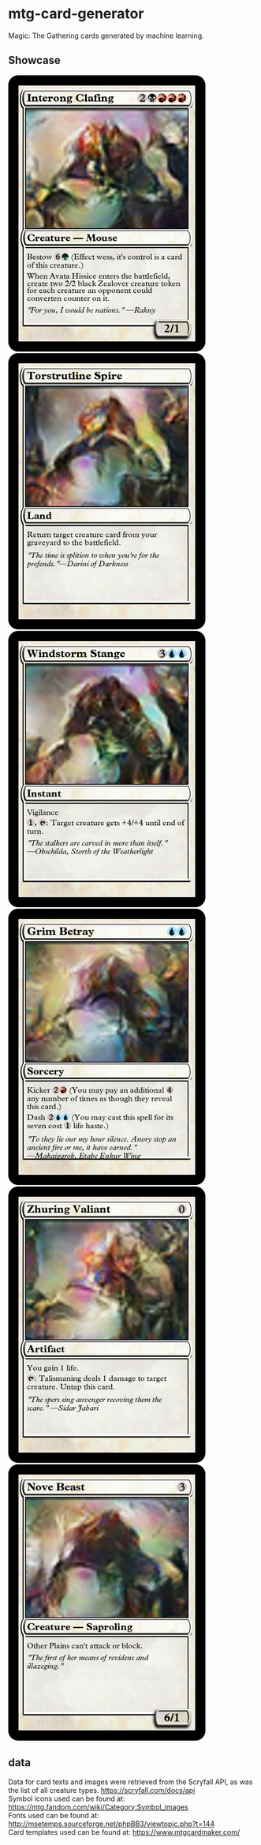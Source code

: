 # mtg-card-generator

Magic: The Gathering cards generated by machine learning.

## Showcase
![](https://github.com/Stevan-Zhuang/mtg-card-generator/blob/master/showcase/4.png)
![](https://github.com/Stevan-Zhuang/mtg-card-generator/blob/master/showcase/20.png)
![](https://github.com/Stevan-Zhuang/mtg-card-generator/blob/master/showcase/14.png)
![](https://github.com/Stevan-Zhuang/mtg-card-generator/blob/master/showcase/23.png)
![](https://github.com/Stevan-Zhuang/mtg-card-generator/blob/master/showcase/2.png)
![](https://github.com/Stevan-Zhuang/mtg-card-generator/blob/master/showcase/5.png)

## data
Data for card texts and images were retrieved from the Scryfall API, as was
the list of all creature types.
https://scryfall.com/docs/api \
Symbol icons used can be found at:
https://mtg.fandom.com/wiki/Category:Symbol_images \
Fonts used can be found at:
http://msetemps.sourceforge.net/phpBB3/viewtopic.php?t=144 \
Card templates used can be found at:
https://www.mtgcardmaker.com/